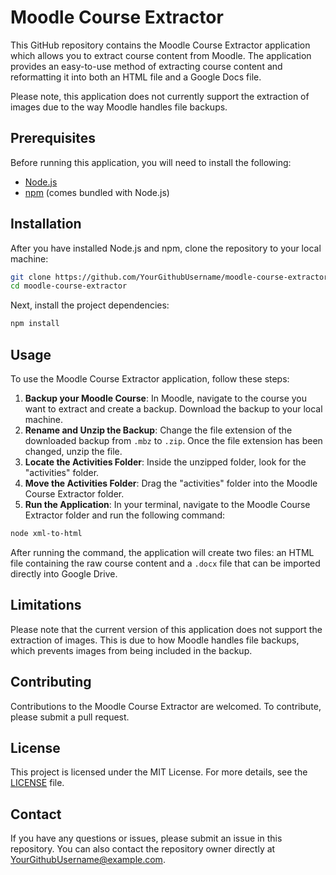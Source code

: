 # Moodle Course Extractor

This GitHub repository contains the Moodle Course Extractor application which allows you to extract course content from Moodle. The application provides an easy-to-use method of extracting course content and reformatting it into both an HTML file and a Google Docs file.

Please note, this application does not currently support the extraction of images due to the way Moodle handles file backups.

## Prerequisites

Before running this application, you will need to install the following:

- [Node.js](https://nodejs.org/en/download/)
- [npm](https://www.npmjs.com/get-npm) (comes bundled with Node.js)

## Installation

After you have installed Node.js and npm, clone the repository to your local machine:

```bash
git clone https://github.com/YourGithubUsername/moodle-course-extractor.git
cd moodle-course-extractor
```

Next, install the project dependencies:

```bash
npm install
```

## Usage

To use the Moodle Course Extractor application, follow these steps:

1. **Backup your Moodle Course**: In Moodle, navigate to the course you want to extract and create a backup. Download the backup to your local machine.
2. **Rename and Unzip the Backup**: Change the file extension of the downloaded backup from `.mbz` to `.zip`. Once the file extension has been changed, unzip the file.
3. **Locate the Activities Folder**: Inside the unzipped folder, look for the "activities" folder.
4. **Move the Activities Folder**: Drag the "activities" folder into the Moodle Course Extractor folder.
5. **Run the Application**: In your terminal, navigate to the Moodle Course Extractor folder and run the following command:

```bash
node xml-to-html
```

After running the command, the application will create two files: an HTML file containing the raw course content and a `.docx` file that can be imported directly into Google Drive.

## Limitations

Please note that the current version of this application does not support the extraction of images. This is due to how Moodle handles file backups, which prevents images from being included in the backup.

## Contributing

Contributions to the Moodle Course Extractor are welcomed. To contribute, please submit a pull request.

## License

This project is licensed under the MIT License. For more details, see the [LICENSE](./LICENSE) file.

## Contact

If you have any questions or issues, please submit an issue in this repository. You can also contact the repository owner directly at YourGithubUsername@example.com.
